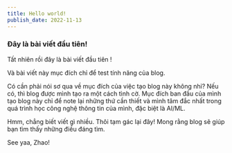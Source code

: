 ```yaml
---
title: Hello world!
publish_date: 2022-11-13
---
```


### Đây là bài viết đầu tiên!

Tất nhiên rồi đây là bài viết đầu tiên !

Và bài viết này mục đích chỉ để test tính năng của blog.

Có cần phải nói sơ qua về mục đích của việc tạo blog này không nhỉ? Nếu có, thì blog được mình tạo ra một cách tình cờ. Mục đích ban đầu của mình tạo blog này chỉ để note lại những thứ cần thiết và mình tâm đắc nhất trong quá trình học công nghệ thông tin của mình, đặc biệt là AI/ML.

Hmm, chẳng biết viết gì nhiều. Thôi tạm gác lại đây! Mong rằng blog sẽ giúp bạn tìm thấy những điều đáng tìm.

See yaa,
Zhao! 
